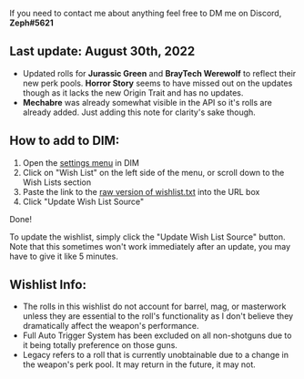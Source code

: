 If you need to contact me about anything feel free to DM me on Discord, **Zeph#5621**

## Last update: August 30th, 2022
- Updated rolls for **Jurassic Green** and **BrayTech Werewolf** to reflect their new perk pools. **Horror Story** seems to have missed out on the updates though as it lacks the new Origin Trait and has no updates.
- **Mechabre** was already somewhat visible in the API so it's rolls are already added. Just adding this note for clarity's sake though.

## How to add to DIM:

1) Open the [settings menu](https://app.destinyitemmanager.com/settings) in DIM
2) Click on "Wish List" on the left side of the menu, or scroll down to the Wish Lists section
3) Paste the link to the [raw version of wishlist.txt](https://raw.githubusercontent.com/Zephyrr29/DIM-Wishlist/main/wishlist.txt) into the URL box
4) Click "Update Wish List Source"

Done!

To update the wishlist, simply click the "Update Wish List Source" button. Note that this sometimes won't work immediately after an update, you may have to give it like 5 minutes.

## Wishlist Info:

- The rolls in this wishlist do not account for barrel, mag, or masterwork unless they are essential to the roll's functionality as I don't believe they dramatically affect the weapon's performance.
- Full Auto Trigger System has been excluded on all non-shotguns due to it being totally preference on those guns.
- Legacy refers to a roll that is currently unobtainable due to a change in the weapon's perk pool. It may return in the future, it may not.
